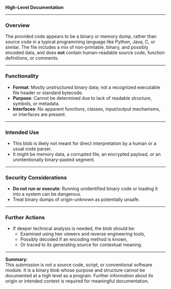 **High-Level Documentation**

---

### Overview

The provided code appears to be a binary or memory dump, rather than source code in a typical programming language like Python, Java, C, or similar. The file includes a mix of non-printable, binary, and possibly encoded data, and does **not** contain human-readable source code, function definitions, or comments.

---

### Functionality

- **Format**: Mostly unstructured binary data; not a recognized executable file header or standard bytecode.
- **Purpose**: Cannot be determined due to lack of readable structure, symbols, or metadata.
- **Interfaces**: No apparent functions, classes, input/output mechanisms, or interfaces are present.

---

### Intended Use

- This blob is likely not meant for direct interpretation by a human or a usual code parser.
- It might be memory data, a corrupted file, an encrypted payload, or an unintentionally binary-pasted segment.

---

### Security Considerations

- **Do not run or execute**: Running unidentified binary code or loading it into a system can be dangerous.
- Treat binary dumps of origin-unknown as potentially unsafe.

---

### Further Actions

- If deeper technical analysis is needed, the blob should be:
    - Examined using hex viewers and reverse engineering tools,
    - Possibly decoded if an encoding method is known,
    - Or traced to its generating source for contextual meaning.

---

**Summary**:  
This submission is not a source code, script, or conventional software module. It is a binary blob whose purpose and structure cannot be documented at a high level as a program. Further information about its origin or intended context is required for meaningful documentation.